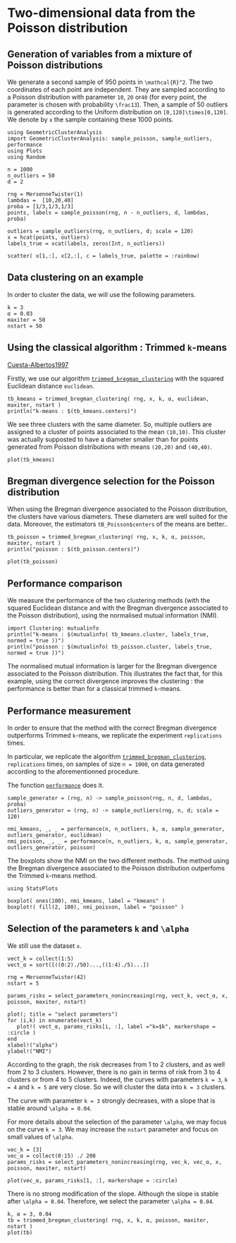 # Two-dimensional data from the Poisson distribution

## Generation of variables from a mixture of Poisson distributions

We generate a second sample of 950 points in ``\mathcal{R}^2``.
The two coordinates of each point are independent. They are sampled according to a Poisson distribution with parameter 
``10``, ``20`` or``40`` (for every point, the parameter is chosen with probability ``\frac13``). Then, a sample of 50 outliers is generated according to the Uniform distribution on ``[0,120]\times[0,120]``. We denote by `x` the sample containing these 1000 points. 

```@example poisson2
using GeometricClusterAnalysis
import GeometricClusterAnalysis: sample_poisson, sample_outliers, performance
using Plots
using Random

n = 1000 
n_outliers = 50 
d = 2 

rng = MersenneTwister(1)
lambdas =  [10,20,40]
proba = [1/3,1/3,1/3]
points, labels = sample_poisson(rng, n - n_outliers, d, lambdas, proba)

outliers = sample_outliers(rng, n_outliers, d; scale = 120) 
x = hcat(points, outliers) 
labels_true = vcat(labels, zeros(Int, n_outliers))

scatter( x[1,:], x[2,:], c = labels_true, palette = :rainbow)
```

## Data clustering on an example

In order to cluster the data, we will use the following parameters.

```@example poisson2
k = 3 
α = 0.03 
maxiter = 50 
nstart = 50 
```

## Using the classical algorithm : Trimmed ``k``-means

[Cuesta-Albertos1997](@cite)

Firstly, we use our algorithm [`trimmed_bregman_clustering`](@ref) 
with the squared Euclidean distance `euclidean`.

```@example poisson2
tb_kmeans = trimmed_bregman_clustering( rng, x, k, α, euclidean, maxiter, nstart )
println("k-means : $(tb_kmeans.centers)")
```

We see three clusters with the same diameter.
So, multiple outliers are assigned to a cluster of points associated to the mean ``(10,10)``. This cluster was actually supposted to have a diameter smaller than for points generated from Poisson distributions with means ``(20,20)`` and ``(40,40)``.

```@example poisson2
plot(tb_kmeans)
```

## Bregman divergence selection for the Poisson distribution

When using the Bregman divergence associated to the Poisson distribution, the clusters have various diameters.
These diameters are well suited for the data.
Moreover, the estimators `tB_Poisson$centers` of the means are better..

```@example poisson2
tb_poisson = trimmed_bregman_clustering( rng, x, k, α, poisson, maxiter, nstart )
println("poisson : $(tb_poisson.centers)")
```

```@example poisson2
plot(tb_poisson)
```

## Performance comparison

We measure the performance of the two clustering methods (with the squared Euclidean distance and with the Bregman divergence associated to the Poisson distribution), using the normalised mutual information (NMI).

```@example poisson2 
import Clustering: mutualinfo
println("k-means : $(mutualinfo( tb_kmeans.cluster, labels_true, normed = true ))")
println("poisson : $(mutualinfo( tb_poisson.cluster, labels_true, normed = true ))")
```

The normalised mutual information is larger for the Bregman divergence associated to the Poisson distribution.
This illustrates the fact that, for this example, using the correct divergence improves the clustering : the performance is better than for a classical trimmed `k`-means.

## Performance measurement

In order to ensure that the method with the correct Bregman divergence outperforms Trimmed `k`-means, we replicate the experiment `replications` times.

In particular, we replicate the algorithm [`trimmed_bregman_clustering`](@ref),
 `replications` times, on samples of size ``n = 1000``, on data generated according to the aforementionned procedure.

The function [`performance`](@ref) does it.

```@example poisson2
sample_generator = (rng, n) -> sample_poisson(rng, n, d, lambdas, proba)
outliers_generator = (rng, n) -> sample_outliers(rng, n, d; scale = 120)

nmi_kmeans, _, _ = performance(n, n_outliers, k, α, sample_generator, outliers_generator, euclidean)
nmi_poisson, _, _ = performance(n, n_outliers, k, α, sample_generator, outliers_generator, poisson)
```

The boxplots show the NMI on the two different methods. The method using the Bregman divergence associated to the Poisson distribution outperfoms the Trimmed `k`-means method.

```@example poisson2
using StatsPlots

boxplot( ones(100), nmi_kmeans, label = "kmeans" )
boxplot!( fill(2, 100), nmi_poisson, label = "poisson" )
```

## Selection of the parameters ``k`` and ``\alpha``

We still use the dataset `x`.

```@example poisson2
vect_k = collect(1:5)
vect_α = sort([((0:2)./50)...,((1:4)./5)...])

rng = MersenneTwister(42)
nstart = 5

params_risks = select_parameters_nonincreasing(rng, vect_k, vect_α, x, poisson, maxiter, nstart)

plot(; title = "select parameters")
for (i,k) in enumerate(vect_k)
   plot!( vect_α, params_risks[i, :], label ="k=$k", markershape = :circle )
end
xlabel!("alpha")
ylabel!("NMI")
```

According to the graph, the risk decreases from 1 to 2 clusters, and as well from 2 to 3 clusters.
However, there is no gain in terms of risk from 3 to 4 clusters or from 4 to 5 clusters. Indeed, the curves with parameters ``k = 3``, ``k = 4`` and ``k = 5`` are very close.
So we will cluster the data into ``k = 3`` clusters.

The curve with parameter ``k = 3`` strongly decreases, with a slope that is stable around ``\alpha = 0.04``.

For more details about the selection of the parameter ``\alpha``, we may focus on the curve ``k = 3``. We may increase the `nstart` parameter and focus on small values of ``\alpha``.

```@example poisson2
vec_k = [3]
vec_α = collect(0:15) ./ 200
params_risks = select_parameters_nonincreasing(rng, vec_k, vec_α, x, poisson, maxiter, nstart)

plot(vec_α, params_risks[1, :], markershape = :circle)
```

There is no strong modification of the slope. Although the slope is stable after ``\alpha = 0.04``.
Therefore, we select the parameter ``\alpha = 0.04``.

```@example poisson2
k, α = 3, 0.04
tb = trimmed_bregman_clustering( rng, x, k, α, poisson, maxiter, nstart )
plot(tb)
```

